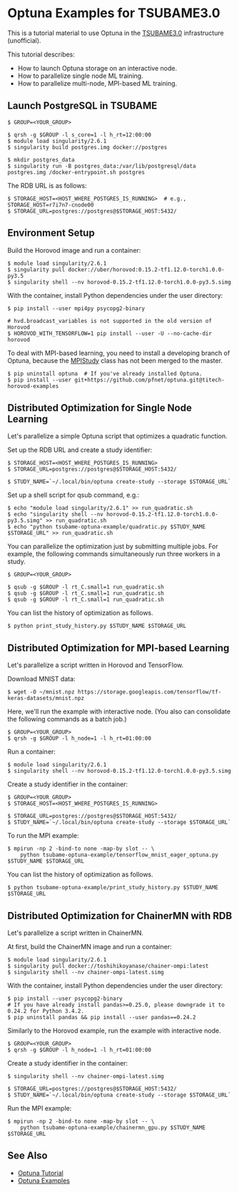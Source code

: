 # Optuna Examples for TSUBAME3.0

This is a tutorial material to use Optuna in the [TSUBAME3.0](https://www.t3.gsic.titech.ac.jp/) infrastructure (unofficial).

This tutorial describes:

- How to launch Optuna storage on an interactive node.
- How to parallelize single node ML training.
- How to parallelize multi-node, MPI-based ML training.

## Launch PostgreSQL in TSUBAME

```console
$ GROUP=<YOUR_GROUP>

$ qrsh -g $GROUP -l s_core=1 -l h_rt=12:00:00
$ module load singularity/2.6.1
$ singularity build postgres.img docker://postgres

$ mkdir postgres_data
$ singularity run -B postgres_data:/var/lib/postgresql/data postgres.img /docker-entrypoint.sh postgres
```

The RDB URL is as follows:
```console
$ STORAGE_HOST=<HOST_WHERE_POSTGRES_IS_RUNNING>  # e.g., STORAGE_HOST=r7i7n7-cnode00
$ STORAGE_URL=postgres://postgres@$STORAGE_HOST:5432/
```

## Environment Setup

Build the Horovod image and run a container:

```console
$ module load singularity/2.6.1
$ singularity pull docker://uber/horovod:0.15.2-tf1.12.0-torch1.0.0-py3.5
$ singularity shell --nv horovod-0.15.2-tf1.12.0-torch1.0.0-py3.5.simg
```

With the container, install Python dependencies under the user directory:

```console
$ pip install --user mpi4py psycopg2-binary

# hvd.broadcast_variables is not supported in the old version of Horovod
$ HOROVOD_WITH_TENSORFLOW=1 pip install --user -U --no-cache-dir horovod
```

To deal with MPI-based learning, you need to install a developing branch of Optuna, because the [MPIStudy](https://github.com/pfnet/optuna/blob/horovod-examples/optuna/integration/mpi.py#L46) class has not been merged to the master.

```console
$ pip uninstall optuna  # If you've already installed Optuna.
$ pip install --user git+https://github.com/pfnet/optuna.git@titech-horovod-examples
```

## Distributed Optimization for Single Node Learning

Let's parallelize a simple Optuna script that optimizes a quadratic function.

Set up the RDB URL and create a study identifier:

```console
$ STORAGE_HOST=<HOST_WHERE_POSTGRES_IS_RUNNING>
$ STORAGE_URL=postgres://postgres@$STORAGE_HOST:5432/

$ STUDY_NAME=`~/.local/bin/optuna create-study --storage $STORAGE_URL`
```

Set up a shell script for qsub command, e.g.:

```console
$ echo "module load singularity/2.6.1" >> run_quadratic.sh
$ echo "singularity shell --nv horovod-0.15.2-tf1.12.0-torch1.0.0-py3.5.simg" >> run_quadratic.sh
$ echo "python tsubame-optuna-example/quadratic.py $STUDY_NAME $STORAGE_URL" >> run_quadratic.sh
```

You can parallelize the optimization just by submitting multiple jobs.
For example, the following commands simultaneously run three workers in a study.

```console
$ GROUP=<YOUR_GROUP>

$ qsub -g $GROUP -l rt_C.small=1 run_quadratic.sh
$ qsub -g $GROUP -l rt_C.small=1 run_quadratic.sh
$ qsub -g $GROUP -l rt_C.small=1 run_quadratic.sh
```

You can list the history of optimization as follows.
```console
$ python print_study_history.py $STUDY_NAME $STORAGE_URL
```

## Distributed Optimization for MPI-based Learning

Let's parallelize a script written in Horovod and TensorFlow.

Download MNIST data:

```console
$ wget -O ~/mnist.npz https://storage.googleapis.com/tensorflow/tf-keras-datasets/mnist.npz
```

Here, we'll run the example with interactive node. (You also can consolidate the following commands as a batch job.)

```console
$ GROUP=<YOUR_GROUP>
$ qrsh -g $GROUP -l h_node=1 -l h_rt=01:00:00
```

Run a container:

```console
$ module load singularity/2.6.1
$ singularity shell --nv horovod-0.15.2-tf1.12.0-torch1.0.0-py3.5.simg
```

Create a study identifier in the container:

```console
$ GROUP=<YOUR_GROUP>
$ STORAGE_HOST=<HOST_WHERE_POSTGRES_IS_RUNNING>

$ STORAGE_URL=postgres://postgres@$STORAGE_HOST:5432/
$ STUDY_NAME=`~/.local/bin/optuna create-study --storage $STORAGE_URL`
```

To run the MPI example:

```console
$ mpirun -np 2 -bind-to none -map-by slot -- \
    python tsubame-optuna-example/tensorflow_mnist_eager_optuna.py $STUDY_NAME $STORAGE_URL
```

You can list the history of optimization as follows.
```console
$ python tsubame-optuna-example/print_study_history.py $STUDY_NAME $STORAGE_URL
```

## Distributed Optimization for ChainerMN with RDB

Let's parallelize a script written in ChainerMN.

At first, build the ChainerMN image and run a container:

```console
$ module load singularity/2.6.1
$ singularity pull docker://toshihikoyanase/chainer-ompi:latest
$ singularity shell --nv chainer-ompi-latest.simg
```

With the container, install Python dependencies under the user directory:

```console
$ pip install --user psycopg2-binary
# If you have already install pandas>=0.25.0, please downgrade it to 0.24.2 for Python 3.4.2.
$ pip uninstall pandas && pip install --user pandas==0.24.2
```

Similarly to the Horovod example, run the example with interactive node.

```console
$ GROUP=<YOUR_GROUP>
$ qrsh -g $GROUP -l h_node=1 -l h_rt=01:00:00
```

Create a study identifier in the container:

```console
$ singularity shell --nv chainer-ompi-latest.simg

$ STORAGE_URL=postgres://postgres@$STORAGE_HOST:5432/
$ STUDY_NAME=`~/.local/bin/optuna create-study --storage $STORAGE_URL`
```

Run the MPI example:

```console
$ mpirun -np 2 -bind-to none -map-by slot -- \
    python tsubame-optuna-example/chainermn_gpu.py $STUDY_NAME $STORAGE_URL
```

## See Also

- [Optuna Tutorial](https://optuna.readthedocs.io/en/latest/tutorial/)
- [Optuna Examples](https://github.com/pfnet/optuna/tree/master/examples)
